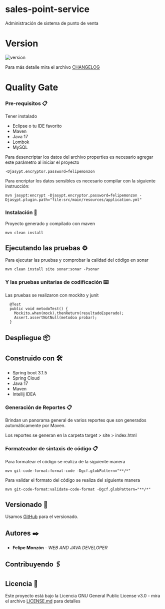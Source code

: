 # sales-point-service
Administración de sistema de punto de venta

# Version
![version](https://img.shields.io/badge/version-1.0.0-blue.svg)

Para más detalle mira el archivo [CHANGELOG](CHANGELOG)

# Quality Gate


### Pre-requisitos 📋
Tener instalado
* Eclipse o tu IDE favorito
* Maven
* Java 17
* Lombok
* MySQL

Para desencriptar los datos del archivo properties es necesario
agregar este parámetro al iniciar el proyecto

```
-Djasypt.encryptor.password=felipemonzon
```

Para encriptar los datos sensibles es necesario compilar con la siguiente instrucción:
```
mvn jasypt:encrypt -Djasypt.encryptor.password=felipemonzon -Djasypt.plugin.path="file:src/main/resources/application.yml"
```

### Instalación 🔧

Proyecto generado y compilado con maven

```
mvn clean install
```

## Ejecutando las pruebas ⚙

Para ejecutar las pruebas y comprobar la calidad del código en sonar

```
mvn clean install site sonar:sonar -Psonar
```

### Y las pruebas unitarias de codificación ⌨️

Las pruebas se realizaron con mockito y junit

```
  @Test
  public void metodoTest() {
    Mockito.when(mock).thenReturn(resultadoEsperado);
    Assert.assertNotNull(metodoa probar);
  }
```

## Despliegue 📦

## Construido con 🛠️

* Spring boot 3.1.5
* Spring Cloud
* Java 17
* Maven
* Intellij IDEA

### Generación de Reportes 📋
Brindan un panorama general de varios reportes que son generados automáticamente por Maven.

Los reportes se generan en la carpeta target > site > index.html

### Formateador de sintaxis de código 📋
Para formatear el código se realiza de la siguiente manera

```
mvn git-code-format:format-code -Dgcf.globPattern="**/*"   
```
Para validar el formato del código se realiza del siguiente manera

```
mvn git-code-format:validate-code-format -Dgcf.globPattern="**/*"
```

## Versionado 📌

Usamos [GitHub](https://github.com/felipemonzon/spring-template) para el versionado.

## Autores ✒️

* **Felipe Monzón** - *WEB AND JAVA DEVELOPER*

## Contribuyendo 🖇


## Licencia 📄

Este proyecto está bajo la Licencia GNU General Public License v3.0 - mira el archivo [LICENSE.md](LICENSE) para detalles
